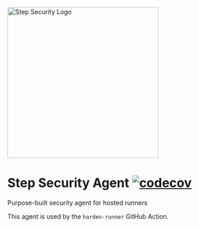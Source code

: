 <p align="left">
  <img src="https://step-security-images.s3.us-west-2.amazonaws.com/Final-Logo-06.png" alt="Step Security Logo" width="340">
</p>

# Step Security Agent [![codecov](https://codecov.io/gh/step-security/agent/branch/main/graph/badge.svg?token=V9M3GASVYP)](https://codecov.io/gh/step-security/agent)

Purpose-built security agent for hosted runners

This agent is used by the `harden-runner` GitHub Action. 


